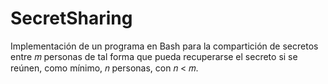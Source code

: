 # SecretSharing

Implementación de un programa en Bash para la compartición de secretos entre 𝑚 personas de tal forma que pueda
recuperarse el secreto si se reúnen, como mínimo, 𝑛 personas, con 𝑛 < 𝑚.
